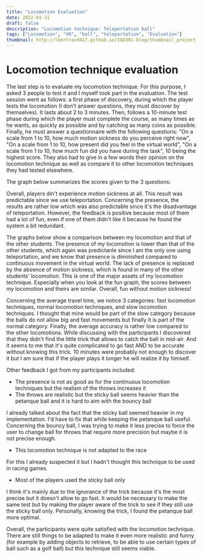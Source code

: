 ```yaml
---
title: "Locomotion Evaluation"
date: 2022-01-31
draft: false
description: "Locomotion technique: Teleportation ball"
tags: ["Locomotion", "VR", "ball", "teleportation", "Evaluation"]
thumbnail: http://lbertrand417.github.io/IGD301-blog/thumbnail_project1.png
---
```


# Locomotion technique evaluation 

The last step is to evaluate my locomotion technique. For this purpose, I asked 3 people to test it and I myself took part in the evaluation. 
The test session went as follows: a first phase of discovery, during which the player tests the locomotion (I don't answer questions, they must discover by themselves). 
It lasts about 2 to 3 minutes. Then, follows a 10-minute test phase during which the player must complete the course, as many times as he wants, 
as quickly as possible and by catching as many coins as possible. Finally, he must answer a questionnaire with the following questions: 
"On a scale from 1 to 10, how much motion sickness do you perceive right now", "On a scale from 1 to 10, how present did you feel in the virtual world", 
"On a scale from 1 to 10, how much fun did you have during the task", 10 being the highest score. They also had to give in a few words their opinion on 
the locomotion technique as well as compare it to other locomotion techniques they had tested elsewhere. 

The graph below summarizes the scores given to the 3 questions:



Overall, players din't experience motion sickness at all. This result was predictable since we use teleportation. Concerning the presence, 
the results are rather low which was also predictable since it's the disadvantage of teleportation. However, the feedback is positive because most of them had 
a lot of fun, even if one of them didn't like it because he found the system a bit redundant. 

The graphs below show a comparison between my locomotion and that of the other students. The presence of my locomotion is lower than that of the other students, 
which again was predictanle since I am the only one using teleportation, and we know that presence is diminished compared to continuous movement in the virtual world. 
The lack of presence is replaced by the absence of motion sickness, which is found in many of the other students' locomotion. 
This is one of the major assets of my locomotion technique. Especially when you look at the fun graph, the scores between my locomotion and theirs are similar. 
Overall, fun without motion sickness!

Concerning the average travel time, we notice 3 categories: fast locomotion techniques, normal locomotion techniques, and slow locomotion techniques. 
I thought that mine would be part of the slow category because the balls do not allow big and fast movements but finally it is part of the normal 
category. Finally, the average accuracy is rather low compared to the other locomotions. While discussing with the participants I discovered that they didn't find 
the little trick that allows to catch the ball in mid-air. And it seems to me that it's quite complicated to go fast AND to be accurate without knowing this trick. 
10 minutes were probably not enough to discover it but I am sure that if the player plays it longer he will realize it by himself. 


Other feedback I got from my participants included:
- The presence is not as good as for the continuous locomotion techniques but the realism of the throws increases it
- The throws are realistic but the sticky ball seems heavier than the petanque ball and it is hard to aim with the bouncy ball 

I already talked about the fact that the sticky ball seemed heavier in my implementation. I'd have to fix that while keeping the petanque ball useful. 
Concerning the bouncy ball, I was trying to make it less precise to force the user to change ball for throws that require more precision but maybe it is not precise enough.

- This locomotion technique is not adapted to the race 

For this I already suspected it but I hadn't thought this technique to be used in racing games.

- Most of the players used the sticky ball only

I think it's mainly due to the ignorance of the trick because it's the most precise but it doesn't allow to go fast. 
It would be necessary to make the same test but by making the player aware of the trick to see if they still use the sticky ball only. Personally, knowing the trick, 
I found the petanque ball more optimal.

Overall, the participants were quite satisfied with the locomotion technique. There are still things to be adapted to make it even more realistic and funny 
(for example by adding objects to retrieve, to be able to use certain types of ball such as a golf ball) but this technique still seems viable.